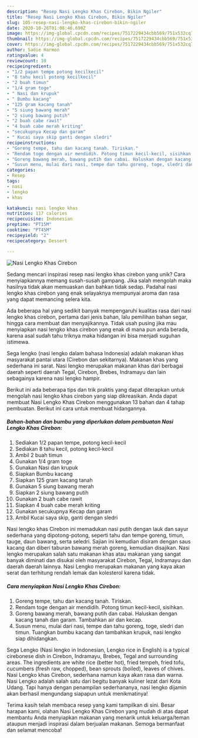 ```yaml
---
description: "Resep Nasi Lengko Khas Cirebon, Bikin Ngiler"
title: "Resep Nasi Lengko Khas Cirebon, Bikin Ngiler"
slug: 105-resep-nasi-lengko-khas-cirebon-bikin-ngiler
date: 2020-10-26T01:08:46.690Z
image: https://img-global.cpcdn.com/recipes/7517229434cbb569/751x532cq70/nasi-lengko-khas-cirebon-foto-resep-utama.jpg
thumbnail: https://img-global.cpcdn.com/recipes/7517229434cbb569/751x532cq70/nasi-lengko-khas-cirebon-foto-resep-utama.jpg
cover: https://img-global.cpcdn.com/recipes/7517229434cbb569/751x532cq70/nasi-lengko-khas-cirebon-foto-resep-utama.jpg
author: Sadie Harmon
ratingvalue: 4
reviewcount: 10
recipeingredient:
- "1/2 papan tempe potong kecilkecil"
- "8 tahu kecil potong kecilkecil"
- "2 buah timun"
- "1/4 gram toge"
- " Nasi dan krupuk"
- " Bumbu kacang"
- "125 gram kacang tanah"
- "5 siung bawang merah"
- "2 siung bawang putih"
- "2 buah cabe rawit"
- "4 buah cabe merah kriting"
- "secukupnya Kecap dan garam"
- " Kucai saya skip ganti dengan sledri"
recipeinstructions:
- "Goreng tempe, tahu dan kacang tanah. Tiriskan."
- "Rendam toge dengan air mendidih. Potong timun kecil-kecil, sisihkan."
- "Goreng bawang merah, bawang putih dan cabai. Haluskan dengan kacang tanah dan garam. Tambahkan air dan kecap."
- "Susun menu, mulai dari nasi, tempe dan tahu goreng, toge, sledri dan timun. Tuangkan bumbu kacang dan tambahkan krupuk, nasi lengko siap dihidangkan."
categories:
- Resep
tags:
- nasi
- lengko
- khas

katakunci: nasi lengko khas 
nutrition: 117 calories
recipecuisine: Indonesian
preptime: "PT15M"
cooktime: "PT45M"
recipeyield: "2"
recipecategory: Dessert

---
```



![Nasi Lengko Khas Cirebon](https://img-global.cpcdn.com/recipes/7517229434cbb569/751x532cq70/nasi-lengko-khas-cirebon-foto-resep-utama.jpg)

Sedang mencari inspirasi resep nasi lengko khas cirebon yang unik? Cara menyiapkannya memang susah-susah gampang. Jika salah mengolah maka hasilnya tidak akan memuaskan dan bahkan tidak sedap. Padahal nasi lengko khas cirebon yang enak selayaknya mempunyai aroma dan rasa yang dapat memancing selera kita.

Ada beberapa hal yang sedikit banyak mempengaruhi kualitas rasa dari nasi lengko khas cirebon, pertama dari jenis bahan, lalu pemilihan bahan segar, hingga cara membuat dan menyajikannya. Tidak usah pusing jika mau menyiapkan nasi lengko khas cirebon yang enak di mana pun anda berada, karena asal sudah tahu triknya maka hidangan ini bisa menjadi suguhan istimewa.

Sega lengko (nasi lengko dalam bahasa Indonesia) adalah makanan khas masyarakat pantai utara (Cirebon dan sekitarnya). Makanan khas yang sederhana ini sarat. Nasi lengko merupakan makanan khas dari berbagai daerah seperti daerah Tegal, Cirebon, Brebes, Indramayu dan lain sebagainya karena nasi lengko hampir.


Berikut ini ada beberapa tips dan trik praktis yang dapat diterapkan untuk mengolah nasi lengko khas cirebon yang siap dikreasikan. Anda dapat membuat Nasi Lengko Khas Cirebon menggunakan 13 bahan dan 4 tahap pembuatan. Berikut ini cara untuk membuat hidangannya.

<!--inarticleads1-->

##### Bahan-bahan dan bumbu yang diperlukan dalam pembuatan Nasi Lengko Khas Cirebon:

1. Sediakan 1/2 papan tempe, potong kecil-kecil
1. Sediakan 8 tahu kecil, potong kecil-kecil
1. Ambil 2 buah timun
1. Gunakan 1/4 gram toge
1. Gunakan  Nasi dan krupuk
1. Siapkan  Bumbu kacang
1. Siapkan 125 gram kacang tanah
1. Gunakan 5 siung bawang merah
1. Siapkan 2 siung bawang putih
1. Gunakan 2 buah cabe rawit
1. Siapkan 4 buah cabe merah kriting
1. Gunakan secukupnya Kecap dan garam
1. Ambil  Kucai saya skip, ganti dengan sledri


Nasi lengko khas Cirebon ini memadukan nasi putih dengan lauk dan sayur sederhana yang dipotong-potong, seperti tahu dan tempe goreng, timun, tauge, daun bawang, serta seledri. Sajian ini kemudian disiram dengan saus kacang dan diberi taburan bawang merah goreng, kemudian disajikan. Nasi lengko merupakan salah satu makanan khas atau makanan yang sangat banyak diminati dan disukai oleh masyarakat Cirebon, Tegal, Indramayu dan daerah daerah lainnya. Nasi Lengko merupakan makanan yang kaya akan serat dan terhitung rendah lemak dan kolesterol karena tidak. 

<!--inarticleads2-->

##### Cara menyiapkan Nasi Lengko Khas Cirebon:

1. Goreng tempe, tahu dan kacang tanah. Tiriskan.
1. Rendam toge dengan air mendidih. Potong timun kecil-kecil, sisihkan.
1. Goreng bawang merah, bawang putih dan cabai. Haluskan dengan kacang tanah dan garam. Tambahkan air dan kecap.
1. Susun menu, mulai dari nasi, tempe dan tahu goreng, toge, sledri dan timun. Tuangkan bumbu kacang dan tambahkan krupuk, nasi lengko siap dihidangkan.


Sega Lengko (Nasi lengko in Indonesian, Lengko rice in English) is a typical cirebonese dish in Cirebon, Indramayu, Brebes, Tegal and surrounding areas. The ingredients are white rice (better hot), fried tempeh, fried tofu, cucumbers (fresh raw, chopped), bean sprouts (boiled), leaves of chives. Nasi Lengko khas Cirebon, sederhana namun kaya akan rasa dan warna. Nasi Lengko adalah salah satu dari begitu banyak kuliner lezat dari Kota Udang. Tapi hanya dengan penampilan sederhananya, nasi lengko dijamin akan berhasil mengundang siapapun untuk menikmatinya! 

Terima kasih telah membaca resep yang kami tampilkan di sini. Besar harapan kami, olahan Nasi Lengko Khas Cirebon yang mudah di atas dapat membantu Anda menyiapkan makanan yang menarik untuk keluarga/teman ataupun menjadi inspirasi dalam berjualan makanan. Semoga bermanfaat dan selamat mencoba!

